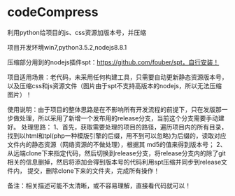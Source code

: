 # codeCompress
利用python给项目的js、css资源加版本号，并压缩

项目开发环境win7,python3.5.2,nodejs8.8.1

压缩部分用到的nodejs插件spt：https://github.com/fouber/spt，自行安装！

项目适用场景：老代码，未采用任何构建工具，只需要自动更新静态资源版本号，以及压缩css和js资源文件（图片由于spt不支持高版本的nodejs，所以无法压缩图片）！

使用说明：由于项目的整体思路是在不影响所有开发流程的前提下，只在发版那一步做处理，所以采用了新增一个发布用的release分支，当前这个分支需要手动建好。
处理思路：
1、首先，获取需要处理的项目的路径，遍历项目内的所有目录，找到以html和tpl(php一种模版引擎的后缀，用不到可以忽略)为后缀的，读取对应文件内的静态资源（网络资源的不做处理），根据其
   md5的值来得到版本号；
2、从远端clone下来指定代码，然后切换到release分支，将release分支内的除了git相关的信息删掉，然后将添加会得到版本号的代码利用spt压缩并同步到release文件内，
   提交，删除clone下来的文件夹，完成所有操作！
   
   
备注：相关描述可能不太清晰，或不容易理解，直接看代码就可以！



